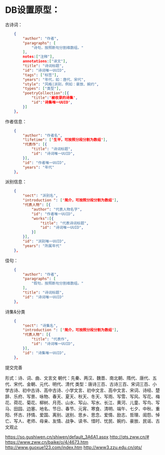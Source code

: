 # DB设置原型：

古诗词：
``` json
    {
        "author": "作者",
        "paragraphs": [
            "诗句，按照断句分割维数组。"
        ],
		notes:["注释"],
		annotations:["译文"],
        "title": "诗词标题",
        "id": "诗词唯一UUID",
		"tags": ["标签"],
		"years": "年代，如：唐代、宋代",
		"style": "风格|派别，例如：豪放、婉约",
		"types": ["类型"],
		"poetryCollection":[{
			"title":'被收录的诗集',
			"id":'诗集唯一UUID',
		}]
    },
```

作者信息：
``` json
    {
        "author": "作者名",
        "lifetime": ['生平，可按照分段分割为数组'],
        "代表作": [{
			"title": "诗词标题",
            "id": "诗词唯一UUID",
		}],
        "id": "作者唯一UUID",
		"years": "年代"
    },
```
派别信息：
``` json
    {
        "sect": "派别名",
        "introduction ": ['简介，可按照分段分割为数组'],
        "代表人物": [{
			"author": "代表人物名字",
            "id": "作者唯一UUID",
			"works":[{			
				"title": "代表诗词标题",
				"id": "诗词唯一UUID",
			}]
		}],
        "id": "派别唯一UUID",
		"years": "所属年代"
    },
```
佳句：
``` json
    {
        "author": "作者",
        "paragraphs": [
            "假句，按照断句分割维数组。"
        ],
        "title": "诗词标题",
        "id": "诗词唯一UUID"
    },
```
诗集&分类
``` json
    {
        "sect": "诗集名",
        "introduction ": ['简介，可按照分段分割为数组'],
        "代表人物": [{
			"title": "代表作",
            "id": "诗词唯一UUID",
		}],
        "id": "诗集唯一UUID",
    },
```
提交完善


	
形式：诗、词、曲、文言文
朝代：先秦、两汉、魏晋、南北朝、隋代、唐代、五代、宋代、金朝、元代、明代、清代
类型：唐诗三百、古诗三百、宋词三百、小学古诗、初中古诗、高中古诗、小学文言、初中文言、高中文言、宋词、诗经、楚辞、乐府、写景、咏物、春天、夏天、秋天、冬天、写雨、写雪、写风、写花、梅花、荷花、菊花、柳树、月亮、山水、写山、写水、长江、黄河、儿童、写鸟、写马、田园、边塞、地名、节日、春节、元宵、寒食、清明、端午、七夕、中秋、重阳、怀古、抒情、爱国、离别、送别、思乡、思念、爱情、励志、哲理、闺怨、悼亡、写人、老师、母亲、友情、战争、读书、惜时、忧民、婉约、豪放、民谣、古文观止


https://so.gushiwen.cn/shiwen/default_3A6A1.aspx
http://qts.zww.cn/#
https://www.zww.cn/baike/o/4/4673.htm
http://www.guoxue123.com/index.htm
http://www3.zzu.edu.cn/qts/
